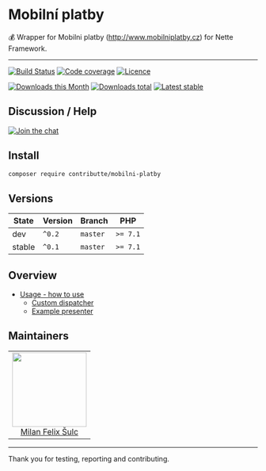 # Mobilní platby

:moneybag: Wrapper for Mobilni platby (http://www.mobilniplatby.cz) for Nette Framework.

-----

[![Build Status](https://img.shields.io/travis/contributte/mobilni-platby.svg?style=flat-square)](https://travis-ci.org/contributte/mobilni-platby)
[![Code coverage](https://img.shields.io/coveralls/contributte/mobilni-platby.svg?style=flat-square)](https://coveralls.io/r/contributte/mobilni-platby)
[![Licence](https://img.shields.io/packagist/l/contributte/mobilni-platby.svg?style=flat-square)](https://packagist.org/packages/contributte/mobilni-platby)

[![Downloads this Month](https://img.shields.io/packagist/dm/contributte/mobilni-platby.svg?style=flat-square)](https://packagist.org/packages/contributte/mobilni-platby)
[![Downloads total](https://img.shields.io/packagist/dt/contributte/mobilni-platby.svg?style=flat-square)](https://packagist.org/packages/contributte/mobilni-platby)
[![Latest stable](https://img.shields.io/packagist/v/contributte/mobilni-platby.svg?style=flat-square)](https://packagist.org/packages/contributte/mobilni-platby)

## Discussion / Help

[![Join the chat](https://img.shields.io/gitter/room/contributte/contributte.svg?style=flat-square)](http://bit.ly/ctteg)

## Install

```bash
composer require contributte/mobilni-platby
```

## Versions

| State       | Version | Branch   | PHP      |
|-------------|---------|----------|----------|
| dev         | `^0.2`  | `master` | `>= 7.1` |
| stable      | `^0.1`  | `master` | `>= 7.1` |

## Overview

- [Usage - how to use](https://github.com/contributte/mobilni-platby/blob/master/.docs/README.md#usage)
  - [Custom dispatcher](https://github.com/contributte/mobilni-platby/blob/master/.docs/README.md#custom-dispatcher)
  - [Example presenter](https://github.com/contributte/mobilni-platby/blob/master/.docs/README.md#example-presenter)

## Maintainers

<table>
  <tbody>
    <tr>
      <td align="center">
        <a href="https://github.com/f3l1x">
            <img width="150" height="150" src="https://avatars2.githubusercontent.com/u/538058?v=3&s=150">
        </a>
        </br>
        <a href="https://github.com/f3l1x">Milan Felix Šulc</a>
      </td>
    </tr>
  </tbody>
</table>

-----

Thank you for testing, reporting and contributing.

